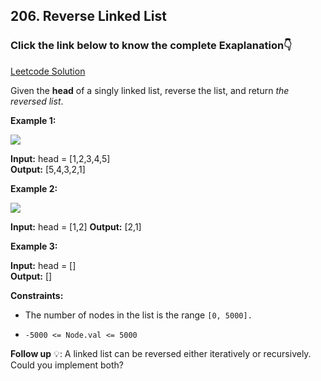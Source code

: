 ## 206. Reverse Linked List

### Click the link below to know the complete Exaplanation👇

[Leetcode Solution](https://leetcode.com/problems/reverse-linked-list/solutions/4904747/simple-java-solution-2-approaches-recursion-beats-100/)

Given the __head__ of a singly linked list, reverse the list, and return *the reversed list*.

 

**Example 1:**

![](https://assets.leetcode.com/uploads/2021/02/19/rev1ex1.jpg)

**Input:** head = [1,2,3,4,5] <br>
**Output:** [5,4,3,2,1]

**Example 2:**

![](https://assets.leetcode.com/uploads/2021/02/19/rev1ex2.jpg)

**Input:** head = [1,2]
**Output:** [2,1]

**Example 3:**

**Input:** head = [] <br>
**Output:** []

**Constraints:**

- The number of nodes in the list is the range ``[0, 5000].``

- ``-5000 <= Node.val <= 5000``
 

__Follow up__ 💡: A linked list can be reversed either iteratively or recursively. Could you implement both?
